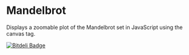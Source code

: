 Mandelbrot
==========

Displays a zoomable plot of the Mandelbrot set in JavaScript using the canvas tag.


[![Bitdeli Badge](https://d2weczhvl823v0.cloudfront.net/thomasbratt/mandelbrot/trend.png)](https://bitdeli.com/free "Bitdeli Badge")

